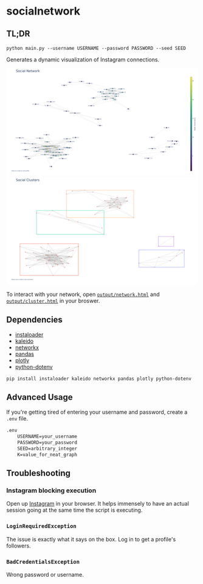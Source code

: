 # socialnetwork

## TL;DR

```console
python main.py --username USERNAME --password PASSWORD --seed SEED
```

Generates a dynamic visualization of Instagram connections.

![Network](output/network.png)
![Clusters](output/cluster.png)

To interact with your network, open [```output/network.html```](output/network.html)
and [```output/cluster.html```](output/cluster.html) in your broswer.

## Dependencies

- [instaloader](https://github.com/instaloader/instaloader)
- [kaleido](https://github.com/plotly/Kaleido)
- [networkx](https://github.com/networkx/networkx)
- [pandas](https://github.com/pandas-dev/pandas)
- [plotly](https://github.com/plotly/plotly.py)
- [python-dotenv](https://github.com/theskumar/python-dotenv)

```console
pip install instaloader kaleido networkx pandas plotly python-dotenv 
```

## Advanced Usage

If you're getting tired of entering your username and password, create a ```.env``` file.

```console
.env
    USERNAME=your_username
    PASSWORD=your_password
    SEED=arbitrary_integer
    K=value_for_neat_graph
```

## Troubleshooting

### Instagram blocking execution

Open up [Instagram](https://instagram.com) in your browser. It helps immensely to
have an actual session going at the same time the script is executing.

### ```LoginRequiredException```

The issue is exactly what it says on the box. Log in to get a profile's followers.

### ```BadCredentialsException```

Wrong password or username.
